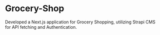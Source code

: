 # Grocery-Shop
Developed a Next.js application for Grocery Shopping, utilizing Strapi CMS for API fetching and Authentication.
